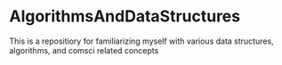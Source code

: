 # AlgorithmsAndDataStructures

This is a repositiory for familiarizing myself with various data structures, algorithms, and comsci related concepts
